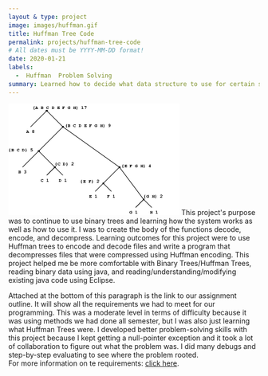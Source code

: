 ```yaml
---
layout & type: project
image: images/huffman.gif
title: Huffman Tree Code
permalink: projects/huffman-tree-code
# All dates must be YYYY-MM-DD format!
date: 2020-01-21
labels:
  -  Huffman  Problem Solving
summary: Learned how to decide what data structure to use for certain situations.
---
```


<img class="ui medium left floated image" src="../images/huffman.gif">
  This project's purpose was to continue to use binary trees and learning how the system works as well as how to use it.  I was to create the body of the functions decode, encode, and decompress.  Learning outcomes for this project were to use Huffman trees to encode and decode files and write a program that decompresses files that were compressed using Huffman encoding.  This project helped me be more comfortable with Binary Trees/Huffman Trees, reading binary data using java, and reading/understanding/modifying existing java code using Eclipse.  

  Attached at the bottom of this paragraph is the link to our assignment outline.  It will show all the requirements we had to meet for our programming.  This was a moderate level in terms of difficulty because it was using methods we had done all semester, but I was also just learning what Huffman Trees were.  I developed better problem-solving skills with this project because I kept getting a null-pointer exception and it took a lot of collaboration to figure out what the problem was.  I did many debugs and step-by-step evaluating to see where the problem rooted.  
For more information on te requirements: [click here](http://courses.ics.hawaii.edu/ics211f18/morea/120.trees/experience-H11.html).
